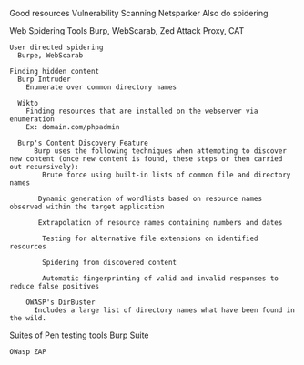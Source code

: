 Good resources
  Vulnerability Scanning
    Netsparker
      Also do spidering

  Web Spidering Tools
    Burp, WebScarab, Zed Attack Proxy, CAT

    User directed spidering
      Burpe, WebScarab

    Finding hidden content
      Burp Intruder
        Enumerate over common directory names

      Wikto
        Finding resources that are installed on the webserver via enumeration
        Ex: domain.com/phpadmin

      Burp's Content Discovery Feature
          Burp uses the following techniques when attempting to discover new content (once new content is found, these steps or then carried out recursively):
            Brute force using built-in lists of common file and directory names

           Dynamic generation of wordlists based on resource names observed within the target application

           Extrapolation of resource names containing numbers and dates

            Testing for alternative file extensions on identified resources

            Spidering from discovered content

            Automatic fingerprinting of valid and invalid responses to reduce false positives

        OWASP's DirBuster
          Includes a large list of directory names what have been found in the wild.


  Suites of Pen testing tools
    Burp Suite
      
    OWasp ZAP